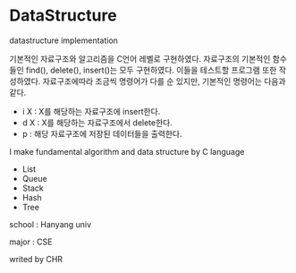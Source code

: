 # DataStructure
datastructure implementation

기본적인 자료구조와 알고리즘을 C언어 레벨로 구현하였다.
자료구조의 기본적인 함수들인 find(), delete(), insert()는 모두 구현하였다.
이들을 테스트할 프로그램 또한 작성하였다.
자료구조에따라 조금씩 명령어가 다를 순 있지만, 기본적인 명령어는 다음과 같다.
* i X : X를 해당하는 자료구조에 insert한다.
* d X : X를 해당하는 자료구조에서 delete한다. 
* p   : 해당 자료구조에 저장된 데이터들을 출력한다.


I make fundamental algorithm and data structure by C language

* List
* Queue
* Stack
* Hash
* Tree

school : Hanyang univ

major  : CSE

writed by CHR
